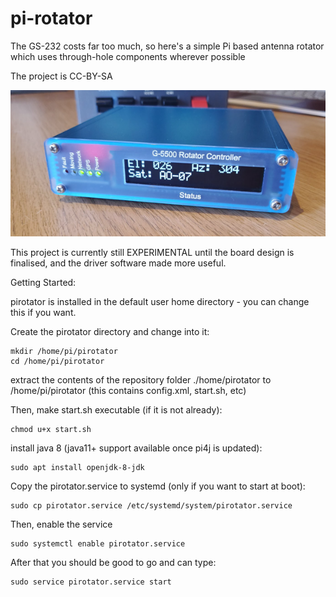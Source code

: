 # pi-rotator
The GS-232 costs far too much, so here's a simple Pi based antenna rotator which uses through-hole components wherever possible

The project is CC-BY-SA 

![Picture of rotator](./doc/images/rotator.png)

This project is currently still EXPERIMENTAL until the board design is finalised, and the driver software made more useful.


Getting Started:


pirotator is installed in the default user home directory - you can change this if you want.

Create the pirotator directory and change into it:

````
mkdir /home/pi/pirotator
cd /home/pi/pirotator
````


extract the contents of the repository folder ./home/pirotator to /home/pi/pirotator (this contains config.xml, start.sh, etc)

Then, make start.sh executable (if it is not already):

````
chmod u+x start.sh
````

install java 8 (java11+ support available once pi4j is updated):
 
````
sudo apt install openjdk-8-jdk
````


Copy the pirotator.service to systemd (only if you want to start at boot):

````
sudo cp pirotator.service /etc/systemd/system/pirotator.service
````

Then, enable the service

````
sudo systemctl enable pirotator.service
````

After that you should be good to go and can type:

````
sudo service pirotator.service start
````